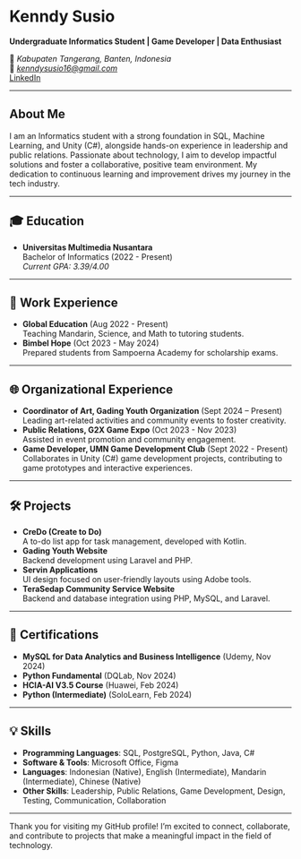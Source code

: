   
# Kenndy Susio

**Undergraduate Informatics Student | Game Developer | Data Enthusiast**

📍 *Kabupaten Tangerang, Banten, Indonesia*  
📧 *kenndysusio16@gmail.com*  
[LinkedIn](https://www.linkedin.com/in/kenndy-susio/)

---

## About Me
I am an Informatics student with a strong foundation in SQL, Machine Learning, and Unity (C#), alongside hands-on experience in leadership and public relations. Passionate about technology, I aim to develop impactful solutions and foster a collaborative, positive team environment. My dedication to continuous learning and improvement drives my journey in the tech industry.

---

## 🎓 Education
- **Universitas Multimedia Nusantara**  
  Bachelor of Informatics (2022 - Present)  
  *Current GPA: 3.39/4.00*

---

## 💼 Work Experience
- **Global Education** (Aug 2022 - Present)  
  Teaching Mandarin, Science, and Math to tutoring students.
- **Bimbel Hope** (Oct 2023 - May 2024)  
  Prepared students from Sampoerna Academy for scholarship exams.

---

## 🌐 Organizational Experience
- **Coordinator of Art, Gading Youth Organization** (Sept 2024 – Present)  
  Leading art-related activities and community events to foster creativity.
- **Public Relations, G2X Game Expo** (Oct 2023 - Nov 2023)  
  Assisted in event promotion and community engagement.
- **Game Developer, UMN Game Development Club** (Sept 2022 - Present)  
  Collaborates in Unity (C#) game development projects, contributing to game prototypes and interactive experiences.

---

## 🛠️ Projects
- **CreDo (Create to Do)**  
  A to-do list app for task management, developed with Kotlin.
- **Gading Youth Website**  
  Backend development using Laravel and PHP.
- **Servin Applications**  
  UI design focused on user-friendly layouts using Adobe tools.
- **TeraSedap Community Service Website**  
  Backend and database integration using PHP, MySQL, and Laravel.

---

## 📜 Certifications
- **MySQL for Data Analytics and Business Intelligence** (Udemy, Nov 2024)
- **Python Fundamental** (DQLab, Nov 2024)
- **HCIA-AI V3.5 Course** (Huawei, Feb 2024)
- **Python (Intermediate)** (SoloLearn, Feb 2024)

---

## 💡 Skills
- **Programming Languages**: SQL, PostgreSQL, Python, Java, C#
- **Software & Tools**: Microsoft Office, Figma
- **Languages**: Indonesian (Native), English (Intermediate), Mandarin (Intermediate), Chinese (Native)
- **Other Skills**: Leadership, Public Relations, Game Development, Design, Testing, Communication, Collaboration

---

Thank you for visiting my GitHub profile! I’m excited to connect, collaborate, and contribute to projects that make a meaningful impact in the field of technology.
